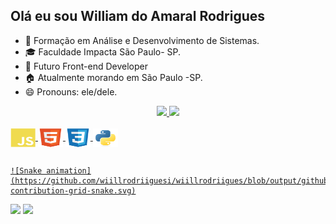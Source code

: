 ## Olá eu sou William do Amaral Rodrigues
- 🌱 Formação em  Análise e Desenvolvimento de Sistemas.
- 🎓 Faculdade Impacta São Paulo- SP.
- 🔭 Futuro Front-end Developer
- 🏠 Atualmente morando em São Paulo -SP.
- 😄 Pronouns: ele/dele.
<div align="center">
  <a href="https://github.com/wiillrodriigues">
  <img height="155em" src="https://github-readme-stats.vercel.app/api?username=wiillrodriigues&show_icons=true&theme=highcontrast&includ_all_commits=true&count_private=true"/>
  <img height="155em" src="https://github-readme-stats.vercel.app/api/top-langs/?username=wiillrodriigues&layout=compact&langs_count=7&theme=highcontrast"/>
</div>
  <div style="display: inline_block"><br>
  <img align="center" alt="Rafa-Js" height="30" width="40" src="https://raw.githubusercontent.com/devicons/devicon/master/icons/javascript/javascript-plain.svg">
  <img align="center" alt="Rafa-HTML" height="30" width="40" src="https://raw.githubusercontent.com/devicons/devicon/master/icons/html5/html5-original.svg">
  <img align="center" alt="Rafa-CSS" height="30" width="40" src="https://raw.githubusercontent.com/devicons/devicon/master/icons/css3/css3-original.svg">
  <img align="center" alt="Rafa-Python" height="30" width="40" src="https://raw.githubusercontent.com/devicons/devicon/master/icons/python/python-original.svg">
  
## 
    ![Snake animation](https://github.com/wiillrodriiguesi/wiillrodriigues/blob/output/github-contribution-grid-snake.svg)
    
<div> 
  <a href="https://www.instagram.com/wiillrodriigues/" target="_blank"><img src="https://img.shields.io/badge/-Instagram-%23E4405F?style=for-the-badge&logo=instagram&logoColor=white" target="_blank"></a>
  <a href="https://www.linkedin.com/in/william07/" target="_blank"><img src="https://img.shields.io/badge/-LinkedIn-%230077B5?style=for-the-badge&logo=linkedin&logoColor=white" target="_blank"></a> 
 
</div>
